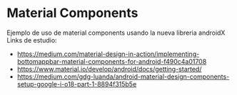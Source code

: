# Material Components 
Ejemplo de uso de material components usando la nueva libreria androidX 
Links de estudio:
* https://medium.com/material-design-in-action/implementing-bottomappbar-material-components-for-android-f490c4a01708
* https://www.material.io/develop/android/docs/getting-started/
* https://medium.com/gdg-luanda/android-material-design-components-setup-google-i-o18-part-1-8894f315b5e
